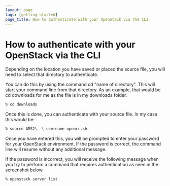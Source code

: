 ```yaml
---
layout: page
tags: [getting-started]
page_title: How to authenticate with your OpenStack via the CLI
---
```


# How to authenticate with your OpenStack via the CLI

Depending on the location you have saved or placed the source file, you will need to select that directory to authenticate.

You can do this by using the command cd "name of directory". This will start your command line from that directory.
As an example, that would be cd downloads for me as the file is in my downloads folder.

```bash
% cd downloads
```

Once this is done, you can authenticate with your source file. In my case this would be:

```bash
% source AMS2\ -\ username-openrc.sh
```

Once you have entered this, you will be prompted to enter your password for your OpenStack environment.
If the password is correct, the command line will resume without any additional message.

If the password is incorrect, you will receive the following message when you try to perform a command that requires authentication as seen in the screenshot below.


```bash
% openstack server list
```

